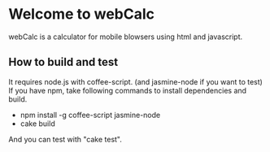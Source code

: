 # Welcome to webCalc

webCalc is a calculator for mobile blowsers using html and javascript.

## How to build and test

It requires node.js with coffee-script. (and jasmine-node if you want to test)
If you have npm, take following commands to install dependencies and build.

* npm install -g coffee-script jasmine-node
* cake build

And you can test with "cake test".